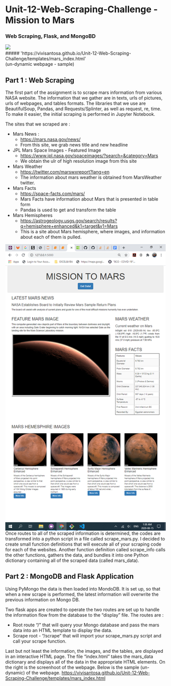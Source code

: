 # Unit-12-Web-Scraping-Challenge - Mission to Mars
### Web Scraping, Flask, and MongoBD 
<img src="https://cdn.mos.cms.futurecdn.net/pCubQdszKKbYMnAjpSx6LP-650-80.jpg.webp" width="1080">
<br>
##### 'https://vivisantosa.github.io/Unit-12-Web-Scraping-Challenge/templates/mars_index.html'
<br> (un-dynamic webpage - sample)

## Part 1 : Web Scraping
The first part of the assignment is to scrape mars information from various NASA website. The information that we gather are in texts, urls of pictures, urls of webpages, and tables formats. The libraries that we use are BeautifulSoup, Pandas, and Requests/Splinter, as well as request, re, time. To make it easier, the initial scraping is performed in Jupyter Notebook.

The sites that we scraped are :
* Mars News : 
  * https://mars.nasa.gov/news/
  * From this site, we grab news title and new headline 
* JPL Mars Space Images - Featured Image
  * https://www.jpl.nasa.gov/spaceimages/?search=&category=Mars
  * We obtain the ulr of high resolution image from this site
* Mars Weather
  * https://twitter.com/marswxreport?lang=en
  * The information about mars weather is obtained from MarsWeather twitter.
* Mars Facts
  * https://space-facts.com/mars/
  * Mars Facts have information about Mars that is presented in table form
  * Pandas is used to get and transform the table
* Mars Hemispheres
  * https://astrogeology.usgs.gov/search/results?q=hemisphere+enhanced&k1=target&v1=Mars
  * This is a site about Mars hemisphere, where images, and information about each of them is pulled. 
<img align="right" src="/Images/Screenshot (152).png" width="540">
Once routes to all of the scraped  information is determined, the codes are transformed into a python script in a file called scrape_mars.py. 
I decided to create small function definitions that will execute all of your scraping code for each of the websites.  Another function definition called scrape_info calls the other functions, gathers the data, and bundles it into one Python dictionary containing all of the scraped data (called mars_data).

## Part 2 : MongoDB and Flask Application

Using PyMongo the data is then loaded into MondoDB. It is set up, so that when a new scrape is performed, the latest information will overwrite the previous information on Mongo DB.

Two flask apps are created to operate the two routes are set up to handle the information flow from the database to the “display” file. The routes are :
* Root route “/” that will query your Mongo database and pass the mars data into an HTML template to display the data.
* Scrape root - “/scrape” that will import your scrape_mars.py script and call your scrape function.

Last but not least the information, the images, and the tables, are displayed in an interactive HTML page. The file “index.html” takes the mars_data dictionary and displays all of the data in the appropriate HTML elements. On the right is the screenhoot of the webpage. Below is the sample (un-dynamic) of the webpage.
https://vivisantosa.github.io/Unit-12-Web-Scraping-Challenge/templates/mars_index.html


